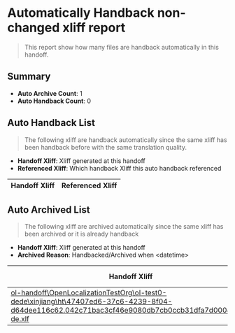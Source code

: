 # Automatically Handback non-changed xliff report
> This report show how many files are handback automatically in this handoff.

## Summary
* **Auto Archive Count**: 1
* **Auto Handback Count**: 0

## Auto Handback List
> The following xliff are handback automatically since the same xliff has been handback before with the same translation quality.

* **Handoff Xliff**: Xliff generated at this handoff
* **Referenced Xliff**: Which handback Xliff this auto handback referenced

| Handoff Xliff | Referenced Xliff | 
| --- | --- | 

## Auto Archived List
> The following xliff are archived automatically since the same xliff has been archived or it is already handback

* **Handoff Xliff**: Xliff generated at this handoff
* **Archived Reason**: Handbacked/Archived when &lt;datetime&gt;

| Handoff Xliff | Archived Reason | 
| --- | --- | 
| [ol-handoff\OpenLocalizationTestOrg\ol-test0-dede\xinjiang\ht\47407ed6-37c6-4239-8f04-d64dee116c62.042c71bac3cf46e9080db7cb0ccb31dfa7d00048.de-de.xlf](https://github.com/OpenLocalizationTestOrg/ol-test0-handoff/blob/1f6e6fcf86e31627ba874345e59385b9ffaa1b5c/ol-handoff/OpenLocalizationTestOrg/ol-test0-dede/xinjiang/ht/47407ed6-37c6-4239-8f04-d64dee116c62.042c71bac3cf46e9080db7cb0ccb31dfa7d00048.de-de.xlf) | Archived when 17/02/17 07:48 | 

